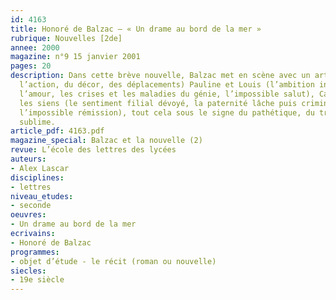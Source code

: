 ```yaml
---
id: 4163
title: Honoré de Balzac – « Un drame au bord de la mer »
rubrique: Nouvelles [2de]
annee: 2000
magazine: n°9 15 janvier 2001
pages: 20
description: Dans cette brève nouvelle, Balzac met en scène avec un art consommé (de
  l’action, du décor, des déplacements) Pauline et Louis (l’ambition intellectuelle,
  l’amour, les crises et les maladies du génie, l’impossible salut), Cambremer et
  les siens (le sentiment filial dévoyé, la paternité lâche puis criminelle, le remords,
  l’impossible rémission), tout cela sous le signe du pathétique, du tragique et du
  sublime.
article_pdf: 4163.pdf
magazine_special: Balzac et la nouvelle (2)
revue: L’école des lettres des lycées
auteurs:
- Alex Lascar
disciplines:
- lettres
niveau_etudes:
- seconde
oeuvres:
- Un drame au bord de la mer
ecrivains:
- Honoré de Balzac
programmes:
- objet d’étude - le récit (roman ou nouvelle)
siecles:
- 19e siècle
---
```

